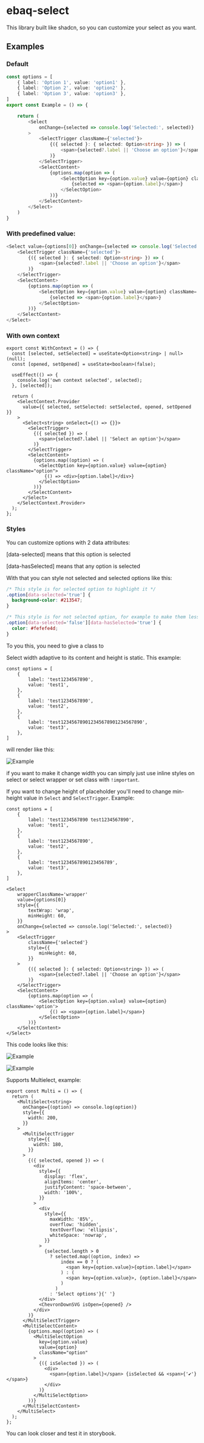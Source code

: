 # ebaq-select

This library built like shadcn, so you can customize your select as you want.

## Examples

### Default

```typescript
const options = [
	{ label: 'Option 1', value: 'option1' },
	{ label: 'Option 2', value: 'option2' },
	{ label: 'Option 3', value: 'option3' },
]
export const Example = () => {

	return (
		<Select
			onChange={selected => console.log('Selected:', selected)}
		>
			<SelectTrigger className={'selected'}>
				{({ selected }: { selected: Option<string> }) => (
					<span>{selected?.label || 'Choose an option'}</span>
				)}
			</SelectTrigger>
			<SelectContent>
				{options.map(option => (
					<SelectOption key={option.value} value={option} className='option'>
						{selected => <span>{option.label}</span>}
					</SelectOption>
				))}
			</SelectContent>
		</Select>
	)
}
```

### With predefined value:

```typescript
<Select value={options[0]} onChange={selected => console.log('Selected:', selected)}>
	<SelectTrigger className={'selected'}>
		{({ selected }: { selected: Option<string> }) => (
			<span>{selected?.label || 'Choose an option'}</span>
		)}
	</SelectTrigger>
	<SelectContent>
		{options.map(option => (
			<SelectOption key={option.value} value={option} className='option'>
				{selected => <span>{option.label}</span>}
			</SelectOption>
		))}
	</SelectContent>
</Select>
```

### With own context

```
export const WithContext = () => {
  const [selected, setSelected] = useState<Option<string> | null>(null);
  const [opened, setOpened] = useState<boolean>(false);

  useEffect(() => {
    console.log('own context selected', selected);
  }, [selected]);

  return (
    <SelectContext.Provider
      value={{ selected, setSelected: setSelected, opened, setOpened }}
    >
      <Select<string> onSelect={() => {}}>
        <SelectTrigger>
          {({ selected }) => (
            <span>{selected?.label || 'Select an option'}</span>
          )}
        </SelectTrigger>
        <SelectContent>
          {options.map((option) => (
            <SelectOption key={option.value} value={option} className="option">
              {() => <div>{option.label}</div>}
            </SelectOption>
          ))}
        </SelectContent>
      </Select>
    </SelectContext.Provider>
  );
};
```

### Styles

You can customize options with 2 data attributes:

[data-selected] means that this option is selected

[data-hasSelected] means that any option is selected

With that you can style not selected and selected options like this:

```css
/* This style is for selected option to highlight it */
.option[data-selected='true'] {
  background-color: #213547;
}

/* This style is for not selected option, for example to make them less bright */
.option[data-selected='false'][data-hasSelected='true'] {
  color: #fefefe4d;
}
```

To you this, you need to give a class to <SelectOption>

Select width adaptive to its content and height is static. This example:

```
const options = [
	{
		label: 'test1234567890',
		value: 'test1',
	},
	{
		label: 'test1234567890',
		value: 'test2',
	},
	{
		label: 'test123456789012345678901234567890',
		value: 'test3',
	},
]
```

will render like this:

![Example](https://i.imgur.com/WHQg18Y.png)

if you want to make it change width you can simply just use inline styles on select or select wrapper or set class with `!important`.

If you want to change height of placeholder you'll need to change min-height value in `Select` and `SelectTrigger`. Example:

```
const options = [
	{
		label: 'test1234567890 test1234567890',
		value: 'test1',
	},
	{
		label: 'test1234567890',
		value: 'test2',
	},
	{
		label: 'test1234567890123456789',
		value: 'test3',
	},
]

```

```
<Select
	wrapperClassName='wrapper'
	value={options[0]}
	style={{
		textWrap: 'wrap',
		minHeight: 60,
	}}
	onChange={selected => console.log('Selected:', selected)}
>
	<SelectTrigger
		className={'selected'}
		style={{
			minHeight: 60,
		}}
	>
		{({ selected }: { selected: Option<string> }) => (
			<span>{selected?.label || 'Choose an option'}</span>
		)}
	</SelectTrigger>
	<SelectContent>
		{options.map(option => (
			<SelectOption key={option.value} value={option} className='option'>
				{() => <span>{option.label}</span>}
			</SelectOption>
		))}
	</SelectContent>
</Select>
```

This code looks like this:

![Example](https://i.imgur.com/QPPUftR.png)

![Example](https://i.imgur.com/QTjhoXm.png)

Supports Multielect, example:

```
export const Multi = () => {
  return (
    <MultiSelect<string>
      onChange={(option) => console.log(option)}
      style={{
        width: 200,
      }}
    >
      <MultiSelectTrigger
        style={{
          width: 180,
        }}
      >
        {({ selected, opened }) => (
          <div
            style={{
              display: 'flex',
              alignItems: 'center',
              justifyContent: 'space-between',
              width: '100%',
            }}
          >
            <div
              style={{
                maxWidth: '85%',
                overflow: 'hidden',
                textOverflow: 'ellipsis',
                whiteSpace: 'nowrap',
              }}
            >
              {selected.length > 0
                ? selected.map((option, index) =>
                    index == 0 ? (
                      <span key={option.value}>{option.label}</span>
                    ) : (
                      <span key={option.value}>, {option.label}</span>
                    )
                  )
                : 'Select options'}{' '}
            </div>
            <ChevronDownSVG isOpen={opened} />
          </div>
        )}
      </MultiSelectTrigger>
      <MultiSelectContent>
        {options.map((option) => (
          <MultiSelectOption
            key={option.value}
            value={option}
            className="option"
          >
            {({ isSelected }) => (
              <div>
                <span>{option.label}</span> {isSelected && <span>{'✔️'}</span>}
              </div>
            )}
          </MultiSelectOption>
        ))}
      </MultiSelectContent>
    </MultiSelect>
  );
};
```

You can look closer and test it in storybook.
